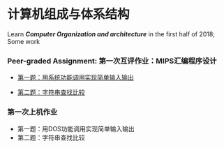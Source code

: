 # 计算机组成与体系结构
 Learn ***Computer Organization and architecture*** in the first half of 2018; Some work
### Peer-graded Assignment: 第一次互评作业：MIPS汇编程序设计
- [第一题：用系统功能调用实现简单输入输出](https://github.com/AnTuo1998/Computer-Organization-and-architecture/blob/master/mutualhw01-1.asm)

- [第二题：字符串查找比较](https://github.com/AnTuo1998/Computer-Organization-and-architecture/blob/master/mutualhw01-2.asm)
### 第一次上机作业
- 第一题：用DOS功能调用实现简单输入输出
- 第二题：字符串查找比较
